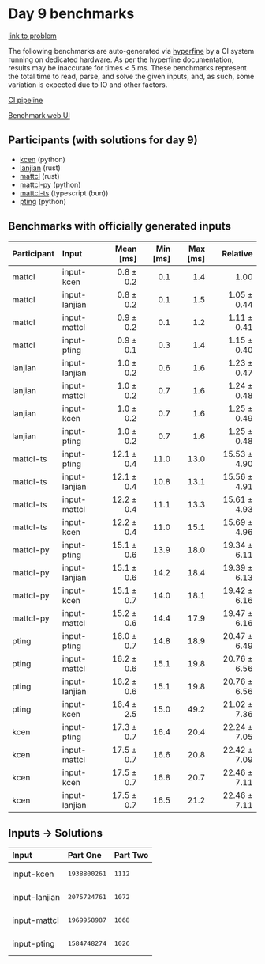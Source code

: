 # Day 9 benchmarks

[link to problem](https://adventofcode.com/2023/day/9)

The following benchmarks are auto-generated via
[hyperfine](https://github.com/sharkdp/hyperfine) by a CI system running on
dedicated hardware. As per the hyperfine documentation, results may be
inaccurate for times < 5 ms. These benchmarks represent the total time to read,
parse, and solve the given inputs, and, as such, some variation is expected due
to IO and other factors.

[CI pipeline](http://ci.papercode.net:8080/teams/main/pipelines/aoc2023)

[Benchmark web UI](https://aoc.ancalagon.black)


## Participants (with solutions for day 9)

- [kcen](https://github.com/kcen/aoc2023) (python)
- [lanjian](https://github.com/lanjian/aoc-2023) (rust)
- [mattcl](https://github.com/mattcl/aoc2023) (rust)
- [mattcl-py](https://github.com/mattcl/aoc2023-py) (python)
- [mattcl-ts](https://github.com/mattcl/aoc2023-js) (typescript (bun))
- [pting](https://github.com/pting/aoc2023) (python)


## Benchmarks with officially generated inputs

| Participant | Input | Mean [ms] | Min [ms] | Max [ms] | Relative |
|:---|:---|---:|---:|---:|---:|
| mattcl | input-kcen | 0.8 ± 0.2 | 0.1 | 1.4 | 1.00 |
| mattcl | input-lanjian | 0.8 ± 0.2 | 0.1 | 1.5 | 1.05 ± 0.44 |
| mattcl | input-mattcl | 0.9 ± 0.2 | 0.1 | 1.2 | 1.11 ± 0.41 |
| mattcl | input-pting | 0.9 ± 0.1 | 0.3 | 1.4 | 1.15 ± 0.40 |
| lanjian | input-lanjian | 1.0 ± 0.2 | 0.6 | 1.6 | 1.23 ± 0.47 |
| lanjian | input-mattcl | 1.0 ± 0.2 | 0.7 | 1.6 | 1.24 ± 0.48 |
| lanjian | input-kcen | 1.0 ± 0.2 | 0.7 | 1.6 | 1.25 ± 0.49 |
| lanjian | input-pting | 1.0 ± 0.2 | 0.7 | 1.6 | 1.25 ± 0.48 |
| mattcl-ts | input-pting | 12.1 ± 0.4 | 11.0 | 13.0 | 15.53 ± 4.90 |
| mattcl-ts | input-lanjian | 12.1 ± 0.4 | 10.8 | 13.1 | 15.56 ± 4.91 |
| mattcl-ts | input-mattcl | 12.2 ± 0.4 | 11.1 | 13.3 | 15.61 ± 4.93 |
| mattcl-ts | input-kcen | 12.2 ± 0.4 | 11.0 | 15.1 | 15.69 ± 4.96 |
| mattcl-py | input-pting | 15.1 ± 0.6 | 13.9 | 18.0 | 19.34 ± 6.11 |
| mattcl-py | input-lanjian | 15.1 ± 0.6 | 14.2 | 18.4 | 19.39 ± 6.13 |
| mattcl-py | input-kcen | 15.1 ± 0.7 | 14.0 | 18.1 | 19.42 ± 6.16 |
| mattcl-py | input-mattcl | 15.2 ± 0.6 | 14.4 | 17.9 | 19.47 ± 6.16 |
| pting | input-pting | 16.0 ± 0.7 | 14.8 | 18.9 | 20.47 ± 6.49 |
| pting | input-mattcl | 16.2 ± 0.6 | 15.1 | 19.8 | 20.76 ± 6.56 |
| pting | input-lanjian | 16.2 ± 0.6 | 15.1 | 19.8 | 20.76 ± 6.56 |
| pting | input-kcen | 16.4 ± 2.5 | 15.0 | 49.2 | 21.02 ± 7.36 |
| kcen | input-pting | 17.3 ± 0.7 | 16.4 | 20.4 | 22.24 ± 7.05 |
| kcen | input-mattcl | 17.5 ± 0.7 | 16.6 | 20.8 | 22.42 ± 7.09 |
| kcen | input-kcen | 17.5 ± 0.7 | 16.8 | 20.7 | 22.46 ± 7.11 |
| kcen | input-lanjian | 17.5 ± 0.7 | 16.5 | 21.2 | 22.46 ± 7.11 |


## Inputs -> Solutions

| Input | Part One | Part Two |
|:---|:---|:---|
|input-kcen|<pre>1938800261</pre>|<pre>1112</pre>|
|input-lanjian|<pre>2075724761</pre>|<pre>1072</pre>|
|input-mattcl|<pre>1969958987</pre>|<pre>1068</pre>|
|input-pting|<pre>1584748274</pre>|<pre>1026</pre>|